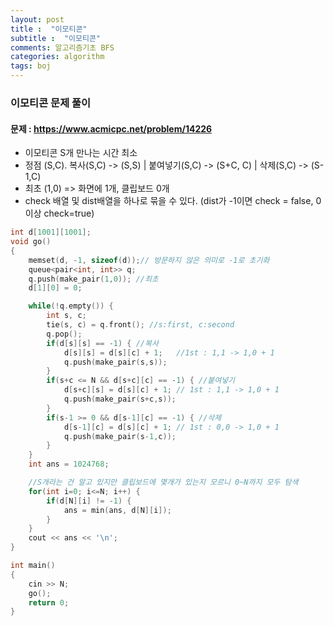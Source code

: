 ```yaml
---
layout: post
title :  "이모티콘"
subtitle :  "이모티콘"
comments: 알고리즘기초 BFS
categories: algorithm
tags: boj
---
```


### 이모티콘 문제 풀이
#### 문제 : https://www.acmicpc.net/problem/14226

- 이모티콘 S개 만나는 시간 최소
- 정점 (S,C).  복사(S,C) -> (S,S)  |  붙여넣기(S,C) -> (S+C, C)  | 삭제(S,C) -> (S-1,C)
- 최초 (1,0)   => 화면에 1개, 클립보드 0개
- check 배열 및 dist배열을 하나로 묶을 수 있다. (dist가 -1이면 check = false, 0이상 check=true)

```C++
int d[1001][1001];
void go() 
{
    memset(d, -1, sizeof(d));// 방문하지 않은 의미로 -1로 초기화
    queue<pair<int, int>> q;
    q.push(make_pair(1,0)); //최초
    d[1][0] = 0;

    while(!q.empty()) {
        int s, c;
        tie(s, c) = q.front(); //s:first, c:second
        q.pop();
        if(d[s][s] == -1) { //복사
            d[s][s] = d[s][c] + 1;   //1st : 1,1 -> 1,0 + 1
            q.push(make_pair(s,s));
        }
        if(s+c <= N && d[s+c][c] == -1) { //붙여넣기
            d[s+c][s] = d[s][c] + 1; // 1st : 1,1 -> 1,0 + 1
            q.push(make_pair(s+c,s));
        }
        if(s-1 >= 0 && d[s-1][c] == -1) { //삭제
            d[s-1][c] = d[s][c] + 1; // 1st : 0,0 -> 1,0 + 1
            q.push(make_pair(s-1,c));
        }
    }
    int ans = 1024768;

    //S개라는 건 알고 있지만 클립보드에 몇개가 있는지 모르니 0~N까지 모두 탐색
    for(int i=0; i<=N; i++) {
        if(d[N][i] != -1) {
            ans = min(ans, d[N][i]);
        }
    }
    cout << ans << '\n';
}

int main() 
{
    cin >> N;
    go();
    return 0;
}
```

